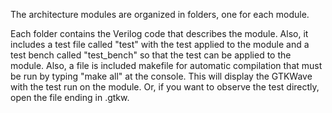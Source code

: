 The architecture modules are organized in folders, one for each module.

Each folder contains the Verilog code that describes the module. Also, it includes a test file called "test" with the test applied to the module and a test bench called "test_bench" so that the test can be applied to the module. Also, a file is included makefile for automatic compilation that must be run by typing "make all" at the console. This will display the GTKWave with the test run on the module. Or, if you want to observe the test directly, open the file ending in .gtkw.